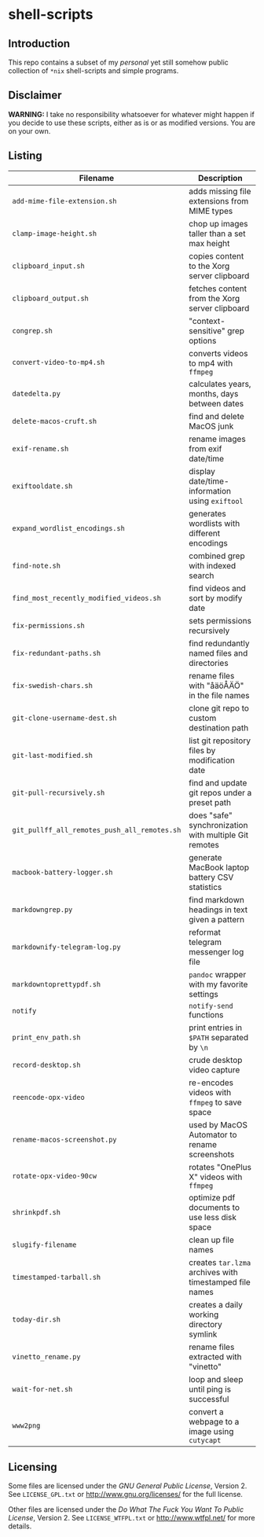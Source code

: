 shell-scripts
=============

Introduction
------------
This repo contains a subset of my *personal* yet still somehow public
collection of `*nix` shell-scripts and simple programs.


Disclaimer
----------
**WARNING:**
I take no responsibility whatsoever for whatever might happen if you decide to
use these scripts, either as is or as modified versions.  You are on your own.


Listing
-------

| **Filename**                            | **Description**                                         |
| --------------------------------------- | ------------------------------------------------------- |
| `add-mime-file-extension.sh`            | adds missing file extensions from MIME types            |
| `clamp-image-height.sh`                 | chop up images taller than a set max height             |
| `clipboard_input.sh`                    | copies content to the Xorg server clipboard             |
| `clipboard_output.sh`                   | fetches content from the Xorg server clipboard          |
| `congrep.sh`                            | "context-sensitive" grep options                        |
| `convert-video-to-mp4.sh`               | converts videos to mp4 with `ffmpeg`                    |
| `datedelta.py`                          | calculates years, months, days between dates            |
| `delete-macos-cruft.sh`                 | find and delete MacOS junk                              |
| `exif-rename.sh`                        | rename images from exif date/time                       |
| `exiftooldate.sh`                       | display date/time-information using `exiftool`          |
| `expand_wordlist_encodings.sh`          | generates wordlists with different encodings            |
| `find-note.sh`                          | combined grep with indexed search                       |
| `find_most_recently_modified_videos.sh` | find videos and sort by modify date                     |
| `fix-permissions.sh`                    | sets permissions recursively                            |
| `fix-redundant-paths.sh`                | find redundantly named files and directories            |
| `fix-swedish-chars.sh`                  | rename files with "åäöÅÄÖ" in the file names            |
| `git-clone-username-dest.sh`            | clone git repo to custom destination path               |
| `git-last-modified.sh`                  | list git repository files by modification date          |
| `git-pull-recursively.sh`               | find and update git repos under a preset path           |
| `git_pullff_all_remotes_push_all_remotes.sh` | does "safe" synchronization with multiple Git remotes   |
| `macbook-battery-logger.sh`             | generate MacBook laptop battery CSV statistics          |
| `markdowngrep.py`                       | find markdown headings in text given a pattern          |
| `markdownify-telegram-log.py`           | reformat telegram messenger log file                    |
| `markdowntoprettypdf.sh`                | `pandoc` wrapper with my favorite settings              |
| `notify`                                | `notify-send` functions                                 |
| `print_env_path.sh`                     | print entries in `$PATH` separated by `\n`              |
| `record-desktop.sh`                     | crude desktop video capture                             |
| `reencode-opx-video`                    | re-encodes videos with `ffmpeg` to save space           |
| `rename-macos-screenshot.py`            | used by MacOS Automator to rename screenshots           |
| `rotate-opx-video-90cw`                 | rotates "OnePlus X" videos with `ffmpeg`                |
| `shrinkpdf.sh`                          | optimize pdf documents to use less disk space           |
| `slugify-filename`                      | clean up file names                                     |
| `timestamped-tarball.sh`                | creates `tar.lzma` archives with timestamped file names |
| `today-dir.sh`                          | creates a daily working directory symlink               |
| `vinetto_rename.py`                     | rename files extracted with "vinetto"                   |
| `wait-for-net.sh`                       | loop and sleep until ping is successful                 |
| `www2png`                               | convert a webpage to a image using `cutycapt`           |


Licensing
---------
Some files are licensed under the *GNU General Public License*, Version 2.
See `LICENSE_GPL.txt` or <http://www.gnu.org/licenses/> for the full license.

Other files are licensed under the *Do What The Fuck You Want To Public
License*, Version 2.  See `LICENSE_WTFPL.txt` or <http://www.wtfpl.net/>
for more details.
